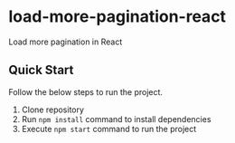 # load-more-pagination-react

Load more pagination in React

## Quick Start

Follow the below steps to run the project.

1. Clone repository
2. Run `npm install` command to install dependencies
3. Execute `npm start` command to run the project

